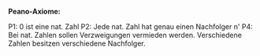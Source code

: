 **Peano-Axiome:**

P1: 0 ist eine nat. Zahl
P2: Jede nat. Zahl hat genau einen Nachfolger n'
P4: Bei nat. Zahlen sollen Verzweigungen vermieden werden. Verschiedene Zahlen besitzen verschiedene Nachfolger.